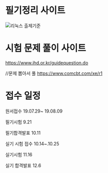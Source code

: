 # 필기정리 사이트



![리눅스 출제기준](https://user-images.githubusercontent.com/28384064/58298098-29ab0e80-7e15-11e9-9239-20ec3cfab2b9.png)

# 시험 문제 풀이 사이트

<https://www.ihd.or.kr/guidequestion.do>


//문제 뽑아서 풀 
https://www.comcbt.com/xe/r1

# 접수 일정
원서접수 19.07.29~ 19.08.09

필기시험 9.21

필기합격발표 10.11

실기 시험 접수 10.14~.10.25

실기시험 11.16

실기 합격발표 12.6
